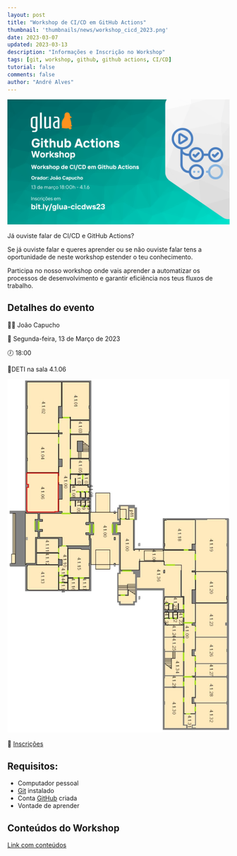 ```yaml
---
layout: post
title: "Workshop de CI/CD em GitHub Actions"
thumbnail: 'thumbnails/news/workshop_cicd_2023.png'
date: 2023-03-07
updated: 2023-03-13
description: "Informações e Inscrição no Workshop"
tags: [git, workshop, github, github actions, CI/CD]
tutorial: false
comments: false
author: "André Alves"
---
```


![cartaz](img/cicdws-masto.png)

Já ouviste falar de CI/CD e GitHub Actions?

Se já ouviste falar e queres aprender ou se não ouviste falar tens a oportunidade de neste workshop estender o teu conhecimento.

Participa no nosso workshop onde vais aprender a automatizar os processos de desenvolvimento e garantir eficiência nos teus fluxos de trabalho.

## Detalhes do evento
👨‍💻 João Capucho

📆 Segunda-feira, 13 de Março de 2023

🕖 18:00

📍DETI na sala 4.1.06

![map](img/4106.jpg)

📝 [Inscrições](https://bit.ly/glua-cicdws23)

## Requisitos:
- Computador pessoal
- [Git](https://git-scm.com/) instalado 
- Conta [GitHub](https://github.com/) criada
- Vontade de aprender

## Conteúdos do Workshop
[Link com conteúdos](https://jcapucho.github.io/github-actions-workshop/)

